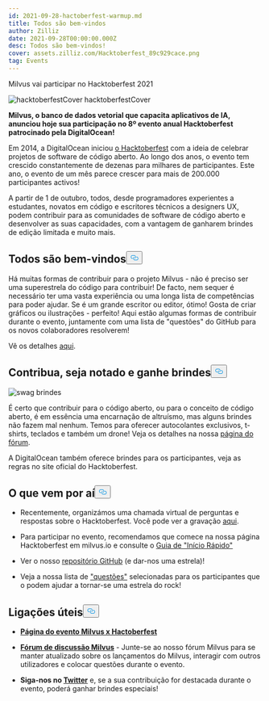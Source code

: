```yaml
---
id: 2021-09-28-hactoberfest-warmup.md
title: Todos são bem-vindos
author: Zilliz
date: 2021-09-28T00:00:00.000Z
desc: Todos são bem-vindos!
cover: assets.zilliz.com/Hacktoberfest_89c929cace.png
tag: Events
---
```

<custom-h1>Milvus vai participar no Hacktoberfest 2021</custom-h1><p>
  
   <span class="img-wrapper"> <img translate="no" src="https://assets.zilliz.com/Hacktoberfest_89c929cace.png" alt="hacktoberfestCover" class="doc-image" id="hacktoberfestcover" />
   </span> <span class="img-wrapper"> <span>hacktoberfestCover</span> </span></p>
<p><strong>Milvus, o banco de dados vetorial que capacita aplicativos de IA, anunciou hoje sua participação no 8º evento anual Hacktoberfest patrocinado pela DigitalOcean!</strong></p>
<p>Em 2014, a DigitalOcean iniciou <a href="https://hacktoberfest.digitalocean.com/">o Hacktoberfest</a> com a ideia de celebrar projetos de software de código aberto. Ao longo dos anos, o evento tem crescido constantemente de dezenas para milhares de participantes.  Este ano, o evento de um mês parece crescer para mais de 200.000 participantes activos!</p>
<p>A partir de 1 de outubro, todos, desde programadores experientes a estudantes, novatos em código e escritores técnicos a designers UX, podem contribuir para as comunidades de software de código aberto e desenvolver as suas capacidades, com a vantagem de ganharem brindes de edição limitada e muito mais.</p>
<h2 id="Everyone-is-welcome" class="common-anchor-header">Todos são bem-vindos<button data-href="#Everyone-is-welcome" class="anchor-icon" translate="no">
      <svg translate="no"
        aria-hidden="true"
        focusable="false"
        height="20"
        version="1.1"
        viewBox="0 0 16 16"
        width="16"
      >
        <path
          fill="#0092E4"
          fill-rule="evenodd"
          d="M4 9h1v1H4c-1.5 0-3-1.69-3-3.5S2.55 3 4 3h4c1.45 0 3 1.69 3 3.5 0 1.41-.91 2.72-2 3.25V8.59c.58-.45 1-1.27 1-2.09C10 5.22 8.98 4 8 4H4c-.98 0-2 1.22-2 2.5S3 9 4 9zm9-3h-1v1h1c1 0 2 1.22 2 2.5S13.98 12 13 12H9c-.98 0-2-1.22-2-2.5 0-.83.42-1.64 1-2.09V6.25c-1.09.53-2 1.84-2 3.25C6 11.31 7.55 13 9 13h4c1.45 0 3-1.69 3-3.5S14.5 6 13 6z"
        ></path>
      </svg>
    </button></h2><p>Há muitas formas de contribuir para o projeto Milvus - não é preciso ser uma superestrela do código para contribuir! De facto, nem sequer é necessário ter uma vasta experiência ou uma longa lista de competências para poder ajudar. Se é um grande escritor ou editor, ótimo!  Gosta de criar gráficos ou ilustrações - perfeito!  Aqui estão algumas formas de contribuir durante o evento, juntamente com uma lista de "questões" do GitHub para os novos colaboradores resolverem!</p>
<p>Vê os detalhes <a href="https://discuss.milvus.io/t/join-hacktoberfest-2021-with-us/72#how-to-participate-1">aqui</a>.</p>
<h2 id="Contribute-get-noticed--earn-swag" class="common-anchor-header">Contribua, seja notado e ganhe brindes<button data-href="#Contribute-get-noticed--earn-swag" class="anchor-icon" translate="no">
      <svg translate="no"
        aria-hidden="true"
        focusable="false"
        height="20"
        version="1.1"
        viewBox="0 0 16 16"
        width="16"
      >
        <path
          fill="#0092E4"
          fill-rule="evenodd"
          d="M4 9h1v1H4c-1.5 0-3-1.69-3-3.5S2.55 3 4 3h4c1.45 0 3 1.69 3 3.5 0 1.41-.91 2.72-2 3.25V8.59c.58-.45 1-1.27 1-2.09C10 5.22 8.98 4 8 4H4c-.98 0-2 1.22-2 2.5S3 9 4 9zm9-3h-1v1h1c1 0 2 1.22 2 2.5S13.98 12 13 12H9c-.98 0-2-1.22-2-2.5 0-.83.42-1.64 1-2.09V6.25c-1.09.53-2 1.84-2 3.25C6 11.31 7.55 13 9 13h4c1.45 0 3-1.69 3-3.5S14.5 6 13 6z"
        ></path>
      </svg>
    </button></h2><p>
  
   <span class="img-wrapper"> <img translate="no" src="https://assets.zilliz.com/swag_cae44023e8.png" alt="swag" class="doc-image" id="swag" />
   </span> <span class="img-wrapper"> <span>brindes</span> </span></p>
<p>É certo que contribuir para o código aberto, ou para o conceito de código aberto, é em essência uma encarnação de altruísmo, mas alguns brindes não fazem mal nenhum. Temos para oferecer autocolantes exclusivos, t-shirts, teclados e também um drone! Veja os detalhes na nossa <a href="https://discuss.milvus.io/t/join-hacktoberfest-2021-with-us/72#prizes-8">página do fórum</a>.</p>
<p>A DigitalOcean também oferece brindes para os participantes, veja as regras no site oficial do Hacktoberfest.</p>
<h2 id="Whats-next" class="common-anchor-header">O que vem por aí<button data-href="#Whats-next" class="anchor-icon" translate="no">
      <svg translate="no"
        aria-hidden="true"
        focusable="false"
        height="20"
        version="1.1"
        viewBox="0 0 16 16"
        width="16"
      >
        <path
          fill="#0092E4"
          fill-rule="evenodd"
          d="M4 9h1v1H4c-1.5 0-3-1.69-3-3.5S2.55 3 4 3h4c1.45 0 3 1.69 3 3.5 0 1.41-.91 2.72-2 3.25V8.59c.58-.45 1-1.27 1-2.09C10 5.22 8.98 4 8 4H4c-.98 0-2 1.22-2 2.5S3 9 4 9zm9-3h-1v1h1c1 0 2 1.22 2 2.5S13.98 12 13 12H9c-.98 0-2-1.22-2-2.5 0-.83.42-1.64 1-2.09V6.25c-1.09.53-2 1.84-2 3.25C6 11.31 7.55 13 9 13h4c1.45 0 3-1.69 3-3.5S14.5 6 13 6z"
        ></path>
      </svg>
    </button></h2><ul>
<li><p>Recentemente, organizámos uma chamada virtual de perguntas e respostas sobre o Hacktoberfest.  Você pode ver a gravação <a href="https://www.youtube.com/watch?v=cHjSTEHoiF8">aqui</a>.</p></li>
<li><p>Para participar no evento, recomendamos que comece na nossa página Hacktoberfest em milvus.io e consulte o <a href="https://hacktoberfest.com/">Guia de "Início Rápido"</a></p></li>
<li><p>Ver o nosso <a href="https://github.com/milvus-io">repositório GitHub</a> (e dar-nos uma estrela)!</p></li>
<li><p>Veja a nossa lista de <a href="https://github.com/milvus-io/milvus/issues?q=is%3Aopen+is%3Aissue+label%3AHacktoberfest">"questões"</a> selecionadas para os participantes que o podem ajudar a tornar-se uma estrela do rock!</p></li>
</ul>
<h2 id="Helpful-links" class="common-anchor-header">Ligações úteis<button data-href="#Helpful-links" class="anchor-icon" translate="no">
      <svg translate="no"
        aria-hidden="true"
        focusable="false"
        height="20"
        version="1.1"
        viewBox="0 0 16 16"
        width="16"
      >
        <path
          fill="#0092E4"
          fill-rule="evenodd"
          d="M4 9h1v1H4c-1.5 0-3-1.69-3-3.5S2.55 3 4 3h4c1.45 0 3 1.69 3 3.5 0 1.41-.91 2.72-2 3.25V8.59c.58-.45 1-1.27 1-2.09C10 5.22 8.98 4 8 4H4c-.98 0-2 1.22-2 2.5S3 9 4 9zm9-3h-1v1h1c1 0 2 1.22 2 2.5S13.98 12 13 12H9c-.98 0-2-1.22-2-2.5 0-.83.42-1.64 1-2.09V6.25c-1.09.53-2 1.84-2 3.25C6 11.31 7.55 13 9 13h4c1.45 0 3-1.69 3-3.5S14.5 6 13 6z"
        ></path>
      </svg>
    </button></h2><ul>
<li><p><a href="https://hacktoberfest.com/"><strong>Página do evento Milvus x Hactoberfest</strong></a></p></li>
<li><p><a href="https://discuss.milvus.io/c/hacktoberfest/9"><strong>Fórum de discussão Milvus</strong></a> - Junte-se ao nosso fórum Milvus para se manter atualizado sobre os lançamentos do Milvus, interagir com outros utilizadores e colocar questões durante o evento.</p></li>
<li><p><strong>Siga-nos no <a href="https://twitter.com/milvusio">Twitter</a></strong> e, se a sua contribuição for destacada durante o evento, poderá ganhar brindes especiais!</p></li>
</ul>
